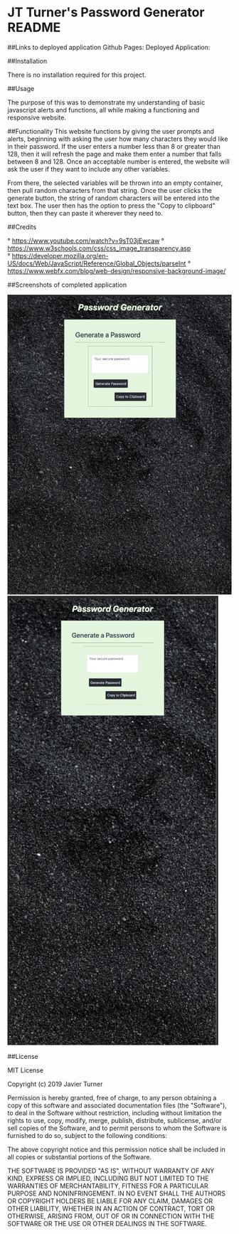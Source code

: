 # JT Turner's Password Generator README

##Links to deployed application
Github Pages: 
Deployed Application: 


##Installation

There is no installation required for this project.


##Usage

The purpose of this was to demonstrate my understanding of basic javascript alerts and functions, all while making a functioning and responsive website.


##Functionality
This website functions by giving the user prompts and alerts, beginning with asking the user how many characters they would like in their password. If the user enters a number less than 8 or greater than 128, then it will refresh the page and make them enter a number that falls between 8 and 128. Once an acceptable number is entered, the website will ask the user if they want to include any other variables. 

From there, the selected variables will be thrown into an empty container, then pull random characters from that string. Once the user clicks the generate button, the string of random characters will be entered into the text box. The user then has the option to press the "Copy to clipboard" button, then they can paste it wherever they need to. 


##Credits

° https://www.youtube.com/watch?v=9sT03jEwcaw
° https://www.w3schools.com/css/css_image_transparency.asp
° https://developer.mozilla.org/en-US/docs/Web/JavaScript/Reference/Global_Objects/parseInt
° https://www.webfx.com/blog/web-design/responsive-background-image/

##Screenshots of completed application

![iPad_passwordgenerator](assets/images/iPad_passwordgenerator.png)
![iPhone_passwordgenerator](assets/images/iPhone_passwordgenerator.png)


##License

MIT License

Copyright (c) 2019 Javier Turner

Permission is hereby granted, free of charge, to any person obtaining a copy
of this software and associated documentation files (the "Software"), to deal
in the Software without restriction, including without limitation the rights
to use, copy, modify, merge, publish, distribute, sublicense, and/or sell
copies of the Software, and to permit persons to whom the Software is
furnished to do so, subject to the following conditions:

The above copyright notice and this permission notice shall be included in all
copies or substantial portions of the Software.

THE SOFTWARE IS PROVIDED "AS IS", WITHOUT WARRANTY OF ANY KIND, EXPRESS OR
IMPLIED, INCLUDING BUT NOT LIMITED TO THE WARRANTIES OF MERCHANTABILITY,
FITNESS FOR A PARTICULAR PURPOSE AND NONINFRINGEMENT. IN NO EVENT SHALL THE
AUTHORS OR COPYRIGHT HOLDERS BE LIABLE FOR ANY CLAIM, DAMAGES OR OTHER
LIABILITY, WHETHER IN AN ACTION OF CONTRACT, TORT OR OTHERWISE, ARISING FROM,
OUT OF OR IN CONNECTION WITH THE SOFTWARE OR THE USE OR OTHER DEALINGS IN THE
SOFTWARE.
